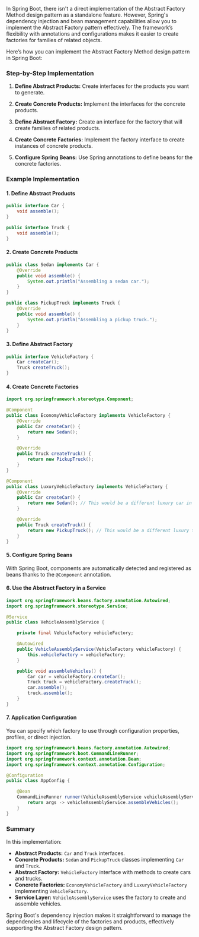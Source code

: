 In Spring Boot, there isn't a direct implementation of the Abstract Factory Method design pattern as a standalone feature. However, Spring's dependency injection and bean management capabilities allow you to implement the Abstract Factory pattern effectively. The framework’s flexibility with annotations and configurations makes it easier to create factories for families of related objects.

Here’s how you can implement the Abstract Factory Method design pattern in Spring Boot:

### Step-by-Step Implementation

1. **Define Abstract Products:**
   Create interfaces for the products you want to generate.

2. **Create Concrete Products:**
   Implement the interfaces for the concrete products.

3. **Define Abstract Factory:**
   Create an interface for the factory that will create families of related products.

4. **Create Concrete Factories:**
   Implement the factory interface to create instances of concrete products.

5. **Configure Spring Beans:**
   Use Spring annotations to define beans for the concrete factories.

### Example Implementation

#### 1. Define Abstract Products

```java
public interface Car {
    void assemble();
}

public interface Truck {
    void assemble();
}
```

#### 2. Create Concrete Products

```java
public class Sedan implements Car {
    @Override
    public void assemble() {
        System.out.println("Assembling a sedan car.");
    }
}

public class PickupTruck implements Truck {
    @Override
    public void assemble() {
        System.out.println("Assembling a pickup truck.");
    }
}
```

#### 3. Define Abstract Factory

```java
public interface VehicleFactory {
    Car createCar();
    Truck createTruck();
}
```

#### 4. Create Concrete Factories

```java
import org.springframework.stereotype.Component;

@Component
public class EconomyVehicleFactory implements VehicleFactory {
    @Override
    public Car createCar() {
        return new Sedan();
    }

    @Override
    public Truck createTruck() {
        return new PickupTruck();
    }
}

@Component
public class LuxuryVehicleFactory implements VehicleFactory {
    @Override
    public Car createCar() {
        return new Sedan(); // This would be a different luxury car in a real scenario
    }

    @Override
    public Truck createTruck() {
        return new PickupTruck(); // This would be a different luxury truck in a real scenario
    }
}
```

#### 5. Configure Spring Beans

With Spring Boot, components are automatically detected and registered as beans thanks to the `@Component` annotation. 

#### 6. Use the Abstract Factory in a Service

```java
import org.springframework.beans.factory.annotation.Autowired;
import org.springframework.stereotype.Service;

@Service
public class VehicleAssemblyService {

    private final VehicleFactory vehicleFactory;

    @Autowired
    public VehicleAssemblyService(VehicleFactory vehicleFactory) {
        this.vehicleFactory = vehicleFactory;
    }

    public void assembleVehicles() {
        Car car = vehicleFactory.createCar();
        Truck truck = vehicleFactory.createTruck();
        car.assemble();
        truck.assemble();
    }
}
```

#### 7. Application Configuration

You can specify which factory to use through configuration properties, profiles, or direct injection.

```java
import org.springframework.beans.factory.annotation.Autowired;
import org.springframework.boot.CommandLineRunner;
import org.springframework.context.annotation.Bean;
import org.springframework.context.annotation.Configuration;

@Configuration
public class AppConfig {

    @Bean
    CommandLineRunner runner(VehicleAssemblyService vehicleAssemblyService) {
        return args -> vehicleAssemblyService.assembleVehicles();
    }
}
```

### Summary

In this implementation:

- **Abstract Products:** `Car` and `Truck` interfaces.
- **Concrete Products:** `Sedan` and `PickupTruck` classes implementing `Car` and `Truck`.
- **Abstract Factory:** `VehicleFactory` interface with methods to create cars and trucks.
- **Concrete Factories:** `EconomyVehicleFactory` and `LuxuryVehicleFactory` implementing `VehicleFactory`.
- **Service Layer:** `VehicleAssemblyService` uses the factory to create and assemble vehicles.

Spring Boot's dependency injection makes it straightforward to manage the dependencies and lifecycle of the factories and products, effectively supporting the Abstract Factory design pattern.
